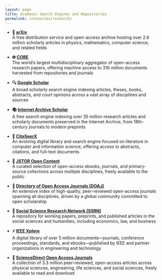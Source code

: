 ```yaml
---
layout: page
title: Academic Search Engines and Repositories
permalink: /resources/research/
---
```


- **📄 [arXiv](https://arxiv.org)**  
  A free distribution service and open-access archive hosting over 2.6 million scholarly articles in physics, mathematics, computer science, and related fields 
  
- **🌐 [CORE](https://core.ac.uk)**  
  The world’s largest multidisciplinary aggregator of open-access research papers, offering machine access to 316 million documents harvested from repositories and journals 
  
- **🔍 [Google Scholar](https://scholar.google.com)**  
  A broad scholarly search engine indexing articles, theses, books, abstracts, and court opinions across a vast array of disciplines and sources 

- **📚 [Internet Archive Scholar](https://scholar.archive.org)**  
  A free search engine indexing over 35 million research articles and scholarly documents preserved in the Internet Archive, from 18th-century journals to modern preprints 
  
- **📑 [CiteSeerX](https://citeseerx.ist.psu.edu)**  
  An evolving digital library and search engine focused on literature in computer and information science, offering access to abstracts, citations, and full-text documents 
  
- **📖 [JSTOR Open Content](https://about.jstor.org/open-access)**  
  A curated selection of open-access ebooks, journals, and primary-source collections across multiple disciplines, freely available to the public 

- **📗 [Directory of Open Access Journals (DOAJ)](https://doaj.org)**  
  An extensive index of high-quality, peer-reviewed open-access journals spanning all disciplines, driven by a global community committed to open scholarship 
  
- **📄 [Social Science Research Network (SSRN)](https://ssrn.com)**  
  A repository for working papers, preprints, and published articles in the social sciences and humanities, including economics, law, and business 

- **⚡ [IEEE Xplore](https://ieeexplore.ieee.org)**  
  A digital library of over 5 million documents—journals, conference proceedings, standards, and ebooks—published by IEEE and partner organizations in engineering and technology 
  
- **📂 [ScienceDirect Open Access Journals](https://www.sciencedirect.com/browse/journals/open-access)**  
  A collection of 3.3 million peer-reviewed, open-access articles across physical sciences, engineering, life sciences, and social sciences, freely available to read and download 
  
